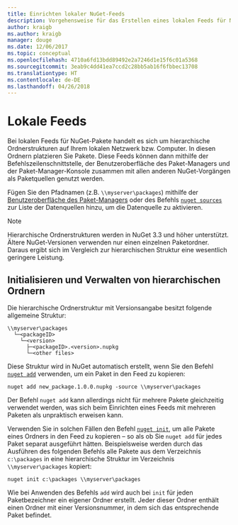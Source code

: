 ```yaml
---
title: Einrichten lokaler NuGet-Feeds
description: Vorgehensweise für das Erstellen eines lokalen Feeds für NuGet-Pakete mithilfe von Ordnern Ihres lokalen Netzwerks
author: kraigb
ms.author: kraigb
manager: douge
ms.date: 12/06/2017
ms.topic: conceptual
ms.openlocfilehash: 4710a6fd13bdd89492e2a7246d1e15f6c01a5368
ms.sourcegitcommit: 3eab9c4dd41ea7ccd2c28bb5ab16f6fbbec13708
ms.translationtype: HT
ms.contentlocale: de-DE
ms.lasthandoff: 04/26/2018
---
```

# <a name="local-feeds"></a>Lokale Feeds

Bei lokalen Feeds für NuGet-Pakete handelt es sich um hierarchische Ordnerstrukturen auf Ihrem lokalen Netzwerk bzw. Computer. In diesen Ordnern platzieren Sie Pakete. Diese Feeds können dann mithilfe der Befehlszeilenschnittstelle, der Benutzeroberfläche des Paket-Managers und der Paket-Manager-Konsole zusammen mit allen anderen NuGet-Vorgängen als Paketquellen genutzt werden.

Fügen Sie den Pfadnamen (z.B. `\\myserver\packages`) mithilfe der [Benutzeroberfläche des Paket-Managers](../tools/package-manager-ui.md#package-sources) oder des Befehls [`nuget sources`](../tools/cli-ref-sources.md) zur Liste der Datenquellen hinzu, um die Datenquelle zu aktivieren.

> [!Note]
> Hierarchische Ordnerstrukturen werden in NuGet 3.3 und höher unterstützt. Ältere NuGet-Versionen verwenden nur einen einzelnen Paketordner. Daraus ergibt sich im Vergleich zur hierarchischen Struktur eine wesentlich geringere Leistung.

## <a name="initializing-and-maintaining-hierarchical-folders"></a>Initialisieren und Verwalten von hierarchischen Ordnern

Die hierarchische Ordnerstruktur mit Versionsangabe besitzt folgende allgemeine Struktur:

    \\myserver\packages
      └─<packageID>
        └─<version>
          ├─<packageID>.<version>.nupkg
          └─<other files>

Diese Struktur wird in NuGet automatisch erstellt, wenn Sie den Befehl [`nuget add`](../tools/cli-ref-add.md) verwenden, um ein Paket in den Feed zu kopieren:

```cli
nuget add new_package.1.0.0.nupkg -source \\myserver\packages
```

Der Befehl `nuget add` kann allerdings nicht für mehrere Pakete gleichzeitig verwendet werden, was sich beim Einrichten eines Feeds mit mehreren Paketen als unpraktisch erweisen kann.

Verwenden Sie in solchen Fällen den Befehl [`nuget init`](../tools/cli-ref-init.md), um alle Pakete eines Ordners in den Feed zu kopieren – so als ob Sie `nuget add` für jedes Paket separat ausgeführt hätten. Beispielsweise werden durch das Ausführen des folgenden Befehls alle Pakete aus dem Verzeichnis `c:\packages` in eine hierarchische Struktur im Verzeichnis `\\myserver\packages` kopiert:

```cli
nuget init c:\packages \\myserver\packages
```

Wie bei Anwenden des Befehls `add` wird auch bei `init` für jeden Paketbezeichner ein eigener Ordner erstellt. Jeder dieser Ordner enthält einen Ordner mit einer Versionsnummer, in dem sich das entsprechende Paket befindet.
